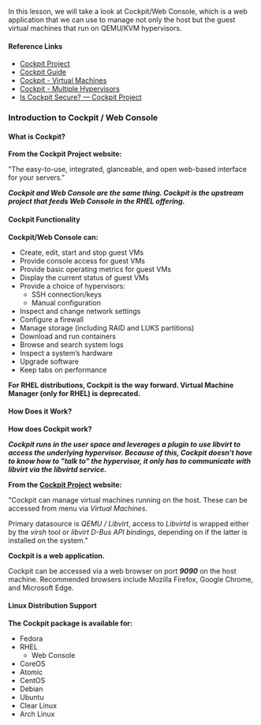 In this lesson, we will take a look at Cockpit/Web Console, which is a web application that we can use to manage not only the host but the guest virtual machines that run on QEMU/KVM hypervisors.

#### Reference Links

- [Cockpit Project](https://cockpit-project.org/)
- [Cockpit Guide](https://cockpit-project.org/guide/latest/)
- [Cockpit - Virtual Machines](https://cockpit-project.org/guide/latest/feature-virtualmachines)
- [Cockpit - Multiple Hypervisors](https://cockpit-project.org/guide/172/feature-machines.html)
- [Is Cockpit Secure? — Cockpit Project](https://cockpit-project.org/blog/is-cockpit-secure.html)

### Introduction to Cockpit / Web Console

#### What is Cockpit?

**From the Cockpit Project website:**

"The easy-to-use, integrated, glanceable, and open web-based interface for your servers."

***Cockpit and Web Console are the same thing.  Cockpit is the upstream project that feeds Web Console in the RHEL offering.***

#### Cockpit Functionality

**Cockpit/Web Console can:**

- Create, edit, start and stop guest VMs
- Provide console access for guest VMs
- Provide basic operating metrics for guest VMs
- Display the current status of guest VMs
- Provide a choice of hypervisors:
  - SSH connection/keys
  - Manual configuration
- Inspect and change network settings
- Configure a firewall
- Manage storage (including RAID and LUKS partitions)
- Download and run containers
- Browse and search system logs
- Inspect a system’s hardware
- Upgrade software
- Keep tabs on performance

**For RHEL distributions, Cockpit is the way forward.  Virtual Machine Manager (only for RHEL) is deprecated.**

#### How Does it Work?

**How does Cockpit work?**

***Cockpit runs in the user space and leverages a plugin to use libvirt to access the underlying hypervisor.  Because of this, Cockpit doesn't have to know how to "talk to" the hypervisor, it only has to communicate with libvirt via the libvirtd service.***

**From the [Cockpit Project](https://cockpit-project.org/guide/latest/feature-virtualmachines) website:**

"Cockpit can manage virtual machines running on the host. These can be accessed from menu via *Virtual Machines*.

Primary datasource is *QEMU / Libvirt*, access to *Libvirtd* is wrapped either by the *virsh* tool or *libvirt D-Bus API bindings*, depending on if the latter is installed on the system."

**Cockpit is a web application.**

Cockpit can be accessed via a web browser on port ***9090*** on the host machine.  Recommended browsers include Mozilla Firefox, Google Chrome, and Microsoft Edge.

#### Linux Distribution Support

**The Cockpit package is available for:**

- Fedora
- RHEL
  - Web Console
- CoreOS
- Atomic
- CentOS
- Debian
- Ubuntu
- Clear Linux
- Arch Linux